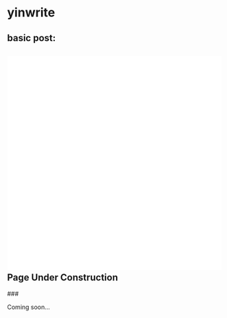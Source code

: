 # yinwrite

basic post:
---
<div class="post not-top-post">
  <div class="post-head">
    <h2><img src="resources/thumbtack.png" alt="pinned post" class="icon"> Page Under Construction</h2>
    <p>###</p>
  </div>
  <div class="post-body">
    <p>Coming soon...</p>
  </div>
</div>
